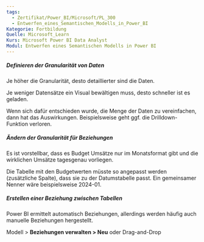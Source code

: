```yaml
---
tags:
  - Zertifikat/Power_BI/Microsoft/PL_300
  - Entwerfen_eines_Semantischen_Modells_in_Power_BI
Kategorie: Fortbildung
Quelle: Microsoft_Learn
Kurs: Microsoft Power BI Data Analyst
Modul: Entwerfen eines Semantischen Modells in Power BI
---
```

##### Definieren der Granularität von Daten
Je höher die Granularität, desto detaillierter sind die Daten.

Je weniger Datensätze ein Visual bewältigen muss, desto schneller ist es geladen.

Wenn sich dafür entschieden wurde, die Menge der Daten zu vereinfachen, dann hat das Auswirkungen.
Beispielsweise geht ggf. die Drilldown-Funktion verloren.


##### Ändern der Granularität für Beziehungen
Es ist vorstellbar, dass es Budget Umsätze nur im Monatsformat gibt und die wirklichen Umsätze tagesgenau vorliegen.

Die Tabelle mit den Budgetwerten müsste so angepasst werden (zusätzliche Spalte), dass sie zu der Datumstabelle passt.
Ein gemeinsamer Nenner wäre beispielsweise 2024-01.


##### Erstellen einer Beziehung zwischen Tabellen
Power BI ermittelt automatisch Beziehungen, allerdings werden häufig auch manuelle Beziehungen hergestellt.

Modell > **Beziehungen verwalten > Neu**
oder Drag-and-Drop
